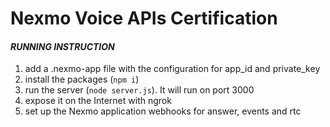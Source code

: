 # Nexmo Voice APIs Certification

#### _RUNNING INSTRUCTION_
1. add a .nexmo-app file with the configuration for app_id and private_key
2. install the packages (`npm i`)
3. run the server (`node server.js`). It will run on port 3000
4. expose it on the Internet with ngrok
5. set up the Nexmo application webhooks for answer, events and rtc
